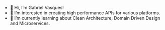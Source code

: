 - 👋 Hi, I’m Gabriel Vasques!
- 👀 I’m interested in creating high performance APIs for various platforms.
- 🌱 I’m currently learning about Clean Architecture, Domain Driven Design and Microservices.

<!---
OhAnotherTag/OhAnotherTag is a ✨ special ✨ repository because its `README.md` (this file) appears on your GitHub profile.
You can click the Preview link to take a look at your changes.
--->
